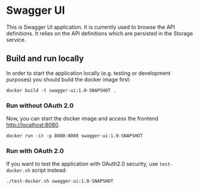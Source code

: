 # Swagger UI

This is Swagger UI application. It is currently used to browse the API definitions. It relies on the API definitions which are persisted in the Storage service.


## Build and run locally

In order to start the application locally (e.g. testing or development purposes) you should build the docker image first:


```
docker build -t swagger-ui:1.0-SNAPSHOT .
```

### Run without OAuth 2.0
Now, you can start the docker image and access the frontend <http://localhost:8080>.

```
docker run -it -p 8080:8080 swagger-ui:1.0-SNAPSHOT
```

### Run with OAuth 2.0
If you want to test the application with OAuth2.0 security, use `test-docker.sh` script instead:

```
./test-docker.sh swagger-ui:1.0-SNAPSHOT
```
